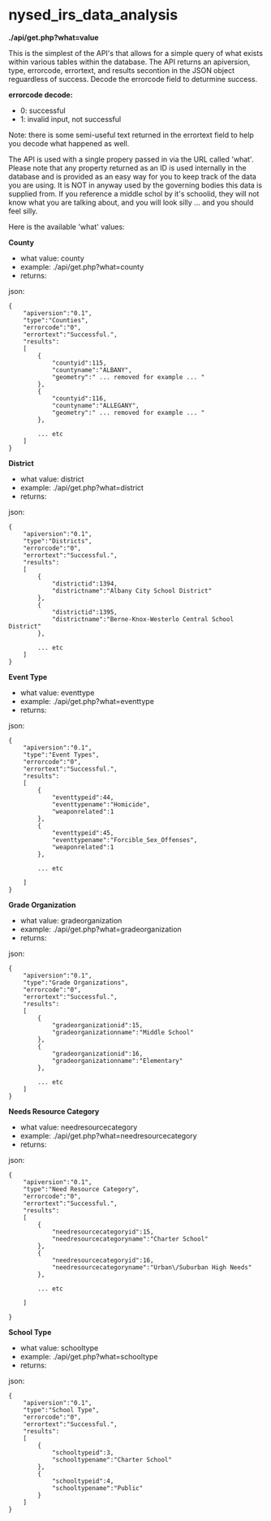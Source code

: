 nysed_irs_data_analysis
=======================

**./api/get.php?what=value**

This is the simplest of the API's that allows for a simple query of what exists within various tables within the database.  The API returns an apiversion, type, errorcode, errortext, and results secontion in the JSON object reguardless of success.  Decode the errorcode field to deturmine success.

**errorcode decode:**
- 0: successful
- 1: invalid input, not successful

Note: there is some semi-useful text returned in the errortext field to help you decode what happened as well.

The API is used with a single propery passed in via the URL called 'what'.  Please note that any property returned as an ID is used internally in the database and is provided as an easy way for you to keep track of the data you are using.  It is NOT in anyway used by the governing bodies this data is supplied from.  If you reference a middle schol by it's schoolid, they will not know what you are talking about, and you will look silly ... and you should feel silly.

Here is the available 'what' values:

**County**
- what value: county
- example: ./api/get.php?what=county
- returns:

json:
	
	{
		"apiversion":"0.1",
		"type":"Counties",
		"errorcode":"0",
		"errortext":"Successful.",
		"results":
		[
			{
				"countyid":115,
				"countyname":"ALBANY",
				"geometry":" ... removed for example ... "
			},
			{
				"countyid":116,
				"countyname":"ALLEGANY",
				"geometry":" ... removed for example ... "
			},
			
			... etc
		]
	}
	
**District**
- what value: district
- example: ./api/get.php?what=district
- returns:

json:
	
	{
		"apiversion":"0.1",
		"type":"Districts",
		"errorcode":"0",
		"errortext":"Successful.",
		"results":
		[
			{
				"districtid":1394,
				"districtname":"Albany City School District"
			},
			{
				"districtid":1395,
				"districtname":"Berne-Knox-Westerlo Central School District"
			},
			
			... etc
		]
	}
	
**Event Type**
- what value: eventtype
- example: ./api/get.php?what=eventtype
- returns:

json:
	
	{
		"apiversion":"0.1",
		"type":"Event Types",
		"errorcode":"0",
		"errortext":"Successful.",
		"results":
		[
			{
				"eventtypeid":44,
				"eventtypename":"Homicide",
				"weaponrelated":1
			},
			{
				"eventtypeid":45,
				"eventtypename":"Forcible_Sex_Offenses",
				"weaponrelated":1
			},
	
			... etc
			
		]
	}
	
**Grade Organization**
- what value: gradeorganization
- example: ./api/get.php?what=gradeorganization
- returns:

json:
	
	{
		"apiversion":"0.1",
		"type":"Grade Organizations",
		"errorcode":"0",
		"errortext":"Successful.",
		"results":
		[
			{
				"gradeorganizationid":15,
				"gradeorganizationname":"Middle School"
			},
			{
				"gradeorganizationid":16,
				"gradeorganizationname":"Elementary"
			},
	
			... etc
		]
	}
	
**Needs Resource Category**
- what value: needresourcecategory
- example: ./api/get.php?what=needresourcecategory
- returns:
	
json:

	{
		"apiversion":"0.1",
		"type":"Need Resource Category",
		"errorcode":"0",
		"errortext":"Successful.",
		"results":
		[
			{
				"needresourcecategoryid":15,
				"needresourcecategoryname":"Charter School"
			},
			{
				"needresourcecategoryid":16,
				"needresourcecategoryname":"Urban\/Suburban High Needs"
			},
			
			... etc
			
		]
	
	}

**School Type**
- what value: schooltype
- example: ./api/get.php?what=schooltype
- returns:
	
json:

	{
		"apiversion":"0.1",
		"type":"School Type",
		"errorcode":"0",
		"errortext":"Successful.",
		"results":
		[
			{
				"schooltypeid":3,
				"schooltypename":"Charter School"
			},
			{
				"schooltypeid":4,
				"schooltypename":"Public"
			}
		]
	}




	

	